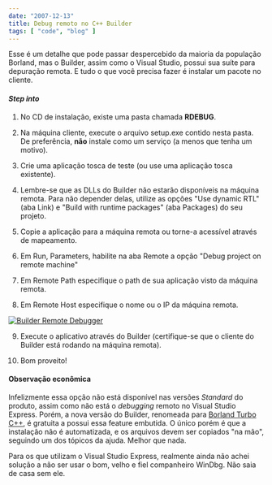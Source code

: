 ```yaml
---
date: "2007-12-13"
title: Debug remoto no C++ Builder
tags: [ "code", "blog" ]
---
```

Esse é um detalhe que pode passar despercebido da maioria da população Borland, mas o Builder, assim como o Visual Studio, possui sua suíte para depuração remota. E tudo o que você precisa fazer é instalar um pacote no cliente.

#### _Step into_

	
  1. No CD de instalação, existe uma pasta chamada **RDEBUG**.

	
  2. Na máquina cliente, execute o arquivo setup.exe contido nesta pasta. De preferência, **não** instale como um serviço (a menos que tenha um motivo).

	
  3. Crie uma aplicação tosca de teste (ou use uma aplicação tosca existente).

	
  4. Lembre-se que as DLLs do Builder não estarão disponíveis na máquina remota. Para não depender delas, utilize as opções "Use dynamic RTL" (aba Link) e "Build with runtime packages" (aba Packages) do seu projeto.

	
  5. Copie a aplicação para a máquina remota ou torne-a acessível através de mapeamento.

	
  6. Em Run, Parameters, habilite na aba Remote a opção "Debug project on remote machine"

	
  7. Em Remote Path especifique o path de sua aplicação visto da máquina remota.

	
  8. Em Remote Host especifique o nome ou o IP da máquina remota.

[![Builder Remote Debugger](/images/L5zVWzq.png)](/images/L5zVWzq.png)
	
  9. Execute o aplicativo através do Builder (certifique-se que o cliente do Builder está rodando na máquina remota).

	
  10. Bom proveito!

#### Observação econômica

Infelizmente essa opção não está disponível nas versões _Standard_ do produto, assim como não está o _debugging_ remoto no Visual Studio Express. Porém, a nova versão do Builder, renomeada para [Borland Turbo C++](http://www.borland.com/br/products/turbo/index.html), é gratuita a possui essa feature embutida. O único porém é que a instalação não é automatizada, e os arquivos devem ser copiados "na mão", seguindo um dos tópicos da ajuda. Melhor que nada.

Para os que utilizam o Visual Studio Express, realmente ainda não achei solução a não ser usar o bom, velho e fiel companheiro WinDbg. Não saia de casa sem ele.
